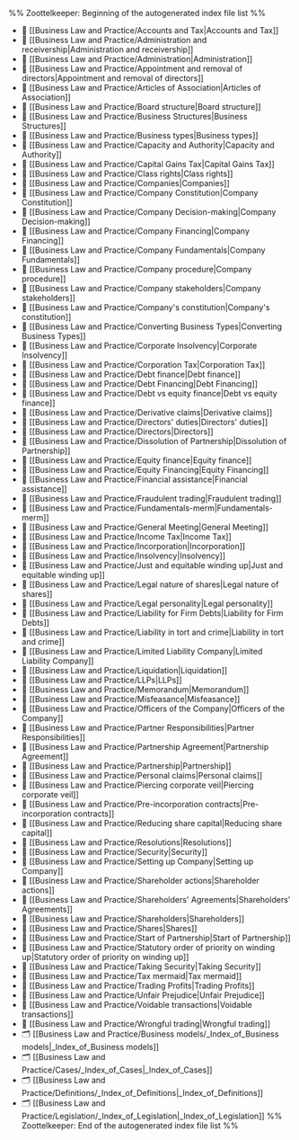 %% Zoottelkeeper: Beginning of the autogenerated index file list  %%
- 📄 [[Business Law and Practice/Accounts and Tax|Accounts and Tax]]
- 📄 [[Business Law and Practice/Administration and receivership|Administration and receivership]]
- 📄 [[Business Law and Practice/Administration|Administration]]
- 📄 [[Business Law and Practice/Appointment and removal of directors|Appointment and removal of directors]]
- 📄 [[Business Law and Practice/Articles of Association|Articles of Association]]
- 📄 [[Business Law and Practice/Board structure|Board structure]]
- 📄 [[Business Law and Practice/Business Structures|Business Structures]]
- 📄 [[Business Law and Practice/Business types|Business types]]
- 📄 [[Business Law and Practice/Capacity and Authority|Capacity and Authority]]
- 📄 [[Business Law and Practice/Capital Gains Tax|Capital Gains Tax]]
- 📄 [[Business Law and Practice/Class rights|Class rights]]
- 📄 [[Business Law and Practice/Companies|Companies]]
- 📄 [[Business Law and Practice/Company Constitution|Company Constitution]]
- 📄 [[Business Law and Practice/Company Decision-making|Company Decision-making]]
- 📄 [[Business Law and Practice/Company Financing|Company Financing]]
- 📄 [[Business Law and Practice/Company Fundamentals|Company Fundamentals]]
- 📄 [[Business Law and Practice/Company procedure|Company procedure]]
- 📄 [[Business Law and Practice/Company stakeholders|Company stakeholders]]
- 📄 [[Business Law and Practice/Company's constitution|Company's constitution]]
- 📄 [[Business Law and Practice/Converting Business Types|Converting Business Types]]
- 📄 [[Business Law and Practice/Corporate Insolvency|Corporate Insolvency]]
- 📄 [[Business Law and Practice/Corporation Tax|Corporation Tax]]
- 📄 [[Business Law and Practice/Debt finance|Debt finance]]
- 📄 [[Business Law and Practice/Debt Financing|Debt Financing]]
- 📄 [[Business Law and Practice/Debt vs equity finance|Debt vs equity finance]]
- 📄 [[Business Law and Practice/Derivative claims|Derivative claims]]
- 📄 [[Business Law and Practice/Directors' duties|Directors' duties]]
- 📄 [[Business Law and Practice/Directors|Directors]]
- 📄 [[Business Law and Practice/Dissolution of Partnership|Dissolution of Partnership]]
- 📄 [[Business Law and Practice/Equity finance|Equity finance]]
- 📄 [[Business Law and Practice/Equity Financing|Equity Financing]]
- 📄 [[Business Law and Practice/Financial assistance|Financial assistance]]
- 📄 [[Business Law and Practice/Fraudulent trading|Fraudulent trading]]
- 📄 [[Business Law and Practice/Fundamentals-merm|Fundamentals-merm]]
- 📄 [[Business Law and Practice/General Meeting|General Meeting]]
- 📄 [[Business Law and Practice/Income Tax|Income Tax]]
- 📄 [[Business Law and Practice/Incorporation|Incorporation]]
- 📄 [[Business Law and Practice/Insolvency|Insolvency]]
- 📄 [[Business Law and Practice/Just and equitable winding up|Just and equitable winding up]]
- 📄 [[Business Law and Practice/Legal nature of shares|Legal nature of shares]]
- 📄 [[Business Law and Practice/Legal personality|Legal personality]]
- 📄 [[Business Law and Practice/Liability for Firm Debts|Liability for Firm Debts]]
- 📄 [[Business Law and Practice/Liability in tort and crime|Liability in tort and crime]]
- 📄 [[Business Law and Practice/Limited Liability Company|Limited Liability Company]]
- 📄 [[Business Law and Practice/Liquidation|Liquidation]]
- 📄 [[Business Law and Practice/LLPs|LLPs]]
- 📄 [[Business Law and Practice/Memorandum|Memorandum]]
- 📄 [[Business Law and Practice/Misfeasance|Misfeasance]]
- 📄 [[Business Law and Practice/Officers of the Company|Officers of the Company]]
- 📄 [[Business Law and Practice/Partner Responsibilities|Partner Responsibilities]]
- 📄 [[Business Law and Practice/Partnership Agreement|Partnership Agreement]]
- 📄 [[Business Law and Practice/Partnership|Partnership]]
- 📄 [[Business Law and Practice/Personal claims|Personal claims]]
- 📄 [[Business Law and Practice/Piercing corporate veil|Piercing corporate veil]]
- 📄 [[Business Law and Practice/Pre-incorporation contracts|Pre-incorporation contracts]]
- 📄 [[Business Law and Practice/Reducing share capital|Reducing share capital]]
- 📄 [[Business Law and Practice/Resolutions|Resolutions]]
- 📄 [[Business Law and Practice/Security|Security]]
- 📄 [[Business Law and Practice/Setting up Company|Setting up Company]]
- 📄 [[Business Law and Practice/Shareholder actions|Shareholder actions]]
- 📄 [[Business Law and Practice/Shareholders' Agreements|Shareholders' Agreements]]
- 📄 [[Business Law and Practice/Shareholders|Shareholders]]
- 📄 [[Business Law and Practice/Shares|Shares]]
- 📄 [[Business Law and Practice/Start of Partnership|Start of Partnership]]
- 📄 [[Business Law and Practice/Statutory order of priority on winding up|Statutory order of priority on winding up]]
- 📄 [[Business Law and Practice/Taking Security|Taking Security]]
- 📄 [[Business Law and Practice/Tax mermaid|Tax mermaid]]
- 📄 [[Business Law and Practice/Trading Profits|Trading Profits]]
- 📄 [[Business Law and Practice/Unfair Prejudice|Unfair Prejudice]]
- 📄 [[Business Law and Practice/Voidable transactions|Voidable transactions]]
- 📄 [[Business Law and Practice/Wrongful trading|Wrongful trading]]
- 🗂️ [[Business Law and Practice/Business models/_Index_of_Business models|_Index_of_Business models]]
- 🗂️ [[Business Law and Practice/Cases/_Index_of_Cases|_Index_of_Cases]]
- 🗂️ [[Business Law and Practice/Definitions/_Index_of_Definitions|_Index_of_Definitions]]
- 🗂️ [[Business Law and Practice/Legislation/_Index_of_Legislation|_Index_of_Legislation]]
%% Zoottelkeeper: End of the autogenerated index file list  %%
